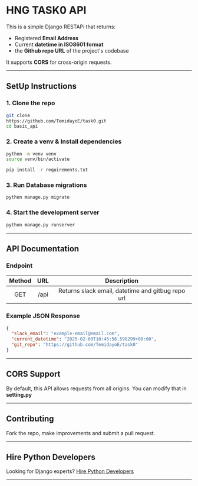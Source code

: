 # **HNG TASK0 API**

This is a simple Django RESTAPi that returns:
- Registered **Email Address**
- Current **datetime in ISO8601 format**
- the **Github repo URL** of the project's codebase

It supports **CORS** for cross-origin requests.
_____________________________________________________

## **SetUp Instructions**
### **1. Clone the repo**
```sh
git clone
https://github.com/TemidayoE/task0.git
cd basic_api
```

### **2. Create a venv & Install dependencies**
```sh
python -m venv venv
source venv/bin/activate

pip install -r requirements.txt
```
### **3. Run Database migrations**
```sh
python manage.py migrate
```
### **4. Start the development server**
```sh
python manage.py runserver
```
_____________________________________________________
## **API Documentation**

### Endpoint
|Method|URL|Description|
|:----:|:-:|:---------:|
|GET | /api | Returns slack email, datetime and gitbug repo url |

### **Example JSON Response**
```json
{
  "slack_email": "example-email@email.com",
  "current_datetime": "2025-02-03T10:45:56.598299+00:00",
  "git_repo": "https://github.com/TemidayoE/task0"
}
```
______________________________________________________

## **CORS Support**

By default, this API allows requests from all origins. You can modify that in **setting.py**
______________________________________________________
## **Contributing**
Fork the repo, make improvements and submit a pull request.
_______________________________________________________
## **Hire Python Developers**
Looking for Django experts? [Hire Python Developers](https://hng.tech/hire/python-developers)
_______________________________________________________